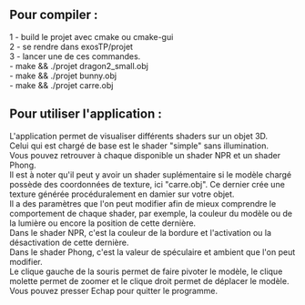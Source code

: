 ## Pour compiler :
1 - build le projet avec cmake ou cmake-gui <br/>
2 - se rendre dans exosTP/projet <br/>
3 - lancer une de ces commandes. <br/>
		- make && ./projet dragon2_small.obj <br/>
		- make && ./projet bunny.obj <br/>
		- make && ./projet carre.obj <br/>

## Pour utiliser l'application :
L'application permet de visualiser différents shaders sur un objet 3D. <br/>
Celui qui est chargé de base est le shader "simple" sans illumination. <br/>
Vous pouvez retrouver à chaque disponible un shader NPR et un shader Phong. <br/>
Il est à noter qu'il peut y avoir un shader suplémentaire si le modèle chargé possède des coordonnées de texture, ici "carre.obj". Ce dernier crée une texture générée procéduralement en damier sur votre objet. <br/>
Il a des paramètres que l'on peut modifier afin de mieux comprendre le comportement de chaque shader, par exemple, la couleur du modèle ou de la lumière ou encore la position de cette dernière. <br/>
Dans le shader NPR, c'est la couleur de la bordure et l'activation ou la désactivation de cette dernière. <br/>
Dans le shader Phong, c'est la valeur de spéculaire et ambient que l'on peut modifier. <br/>
Le clique gauche de la souris permet de faire pivoter le modèle, le clique molette permet de zoomer et le clique droit permet de déplacer le modèle. <br/>
Vous pouvez presser Echap pour quitter le programme.
